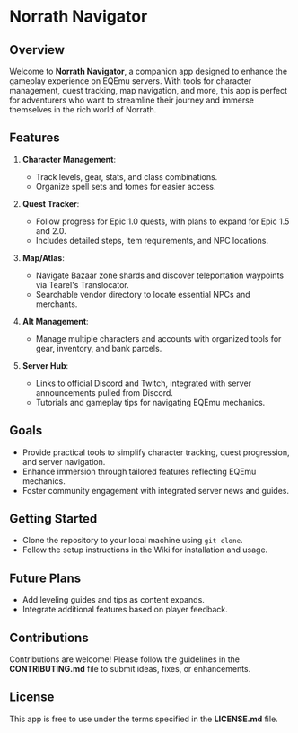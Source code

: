 # Norrath Navigator

## Overview
Welcome to **Norrath Navigator**, a companion app designed to enhance the gameplay experience on EQEmu servers. With tools for character management, quest tracking, map navigation, and more, this app is perfect for adventurers who want to streamline their journey and immerse themselves in the rich world of Norrath.

## Features
1. **Character Management**:
   - Track levels, gear, stats, and class combinations.
   - Organize spell sets and tomes for easier access.

2. **Quest Tracker**:
   - Follow progress for Epic 1.0 quests, with plans to expand for Epic 1.5 and 2.0.
   - Includes detailed steps, item requirements, and NPC locations.

3. **Map/Atlas**:
   - Navigate Bazaar zone shards and discover teleportation waypoints via Tearel's Translocator.
   - Searchable vendor directory to locate essential NPCs and merchants.

4. **Alt Management**:
   - Manage multiple characters and accounts with organized tools for gear, inventory, and bank parcels.

5. **Server Hub**:
   - Links to official Discord and Twitch, integrated with server announcements pulled from Discord.
   - Tutorials and gameplay tips for navigating EQEmu mechanics.

## Goals
- Provide practical tools to simplify character tracking, quest progression, and server navigation.
- Enhance immersion through tailored features reflecting EQEmu mechanics.
- Foster community engagement with integrated server news and guides.

## Getting Started
- Clone the repository to your local machine using `git clone`.
- Follow the setup instructions in the Wiki for installation and usage.

## Future Plans
- Add leveling guides and tips as content expands.
- Integrate additional features based on player feedback.

## Contributions
Contributions are welcome! Please follow the guidelines in the **CONTRIBUTING.md** file to submit ideas, fixes, or enhancements.

## License
This app is free to use under the terms specified in the **LICENSE.md** file.
